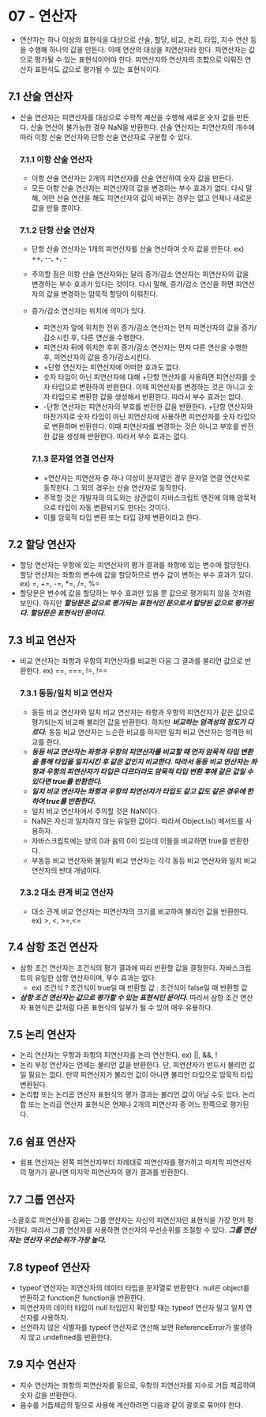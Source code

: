 # 07 - 연산자

- 연산자는 하나 이상의 표현식을 대상으로 산술, 할당, 비교, 논리, 타입, 지수 연산 등을 수행해 하나의 값을 만든다. 이때 연산의 대상을 피연산자라 한다. 피연산자는 값으로 평가될 수 있는 표현식이어야 한다. 피연산자와 연산자의 조합으로 이뤄진 연산자 표현식도 값으로 평가될 수 있는 표현식이다.

## 7.1 산술 연산자

- 산술 연산자는 피연산자를 대상으로 수학적 계산을 수행해 새로운 숫자 값을 만든다. 산술 연산이 불가능한 경우 NaN을 반환한다. 산술 연산자는 피연산자의 개수에 따라 이항 산술 연산자와 단항 산술 연산자로 구분할 수 있다.

  ### 7.1.1 이항 산술 연산자

  - 이항 산술 연산자는 2개의 피연산자를 산술 연산하여 숫자 값을 만든다.
  - 모든 이항 산술 연산자는 피연산자의 값을 변경하는 부수 효과가 없다. 다시 말해, 어떤 산술 연산을 해도 피연산자의 값이 바뀌는 경우는 없고 언제나 새로운 값을 만들 뿐이다.

  ### 7.1.2 단항 산술 연산자

  - 단항 산술 연산자는 1개의 피연산자를 산술 연산하여 숫자 값을 만든다. ex) ++, --, +, -
  - 주의할 점은 이항 산술 연산자와는 달리 증가/감소 연산자는 피연산자의 값을 변경하는 부수 효과가 있다는 것이다. 다시 말해, 증가/감소 연산을 하면 피연산자의 값을 변경하는 암묵적 할당이 이뤄진다.
  - 증가/감소 연산자는 위치에 의미가 있다.

    - 피연산자 앞에 위치한 전위 증가/감소 연산자는 먼저 피연산자의 값을 증가/감소시킨 후, 다른 연산을 수행한다.
    - 피연산자 뒤에 위치한 후위 증가/감소 연산자는 먼저 다른 연산을 수행한 후, 피연산자의 값을 증가/감소시킨다.
    - +단항 연산자는 피연산자에 어떠한 효과도 없다.
    - 숫자 타입이 아닌 피연산자에 대해 +단항 연산자를 사용하면 피연산자를 숫자 타입으로 변환하여 반환한다. 이때 피연산자를 변경하는 것은 아니고 숫자 타입으로 변환한 값을 생성해서 반환한다. 따라서 부수 효과는 없다.
    - -단항 연산자는 피연산자의 부호를 반전한 값을 반환한다. +단항 연산자와 마찬가지로 숫자 타입이 아닌 피연산자에 사용하면 피연산자를 숫자 타입으로 변환하며 반환한다. 이때 피연산자를 변경하는 것은 아니고 부호를 반전한 값을 생성해 반환한다. 따라서 부수 효과는 없다.

    ### 7.1.3 문자열 연결 연산자

    - +연산자는 피연산자 중 하나 이상이 문자열인 경우 문자열 연결 연산자로 동작한다. 그 외의 경우는 산술 연산자로 동작한다.
    - 주목할 것은 개발자의 의도와는 상관없이 자바스크립트 엔진에 의해 암묵적으로 타입이 자동 변환되기도 한다는 것이다.
    - 이를 암묵적 타입 변환 또는 타입 강제 변환이라고 한다.

## 7.2 할당 연산자

- 할당 연산자는 우항에 있는 피연산자의 평가 결과를 좌항에 있는 변수에 할당한다. 할당 연산자는 좌항의 변수에 값을 할당하므로 변수 값이 변하는 부수 효과가 있다. ex) =, +=, -=, \*=, /=, %=
- 할당문은 변수에 값을 할당하는 부수 효과만 있을 뿐 값으로 평가되지 않을 것처럼 보인다. 하지만 **_할당문은 값으로 평가되는 표현식인 문으로서 할당된 값으로 평가된다. 할당문은 표현식인 문이다._**

## 7.3 비교 연산자

- 비교 연산자는 좌항과 우항의 피연산자를 비교한 다음 그 결과를 불리언 값으로 반환한다. ex) ==, ===, !=, !==

  ### 7.3.1 동등/일치 비교 연산자

  - 동등 비교 연산자와 일치 비교 연산자는 좌항과 우항의 피연산자가 같은 값으로 평가되는지 비교해 불리언 값을 반환한다. 하지만 **_비교하는 엄격성의 정도가 다르다._** 동등 비교 연산자는 느슨한 비교를 하지만 일치 비교 연산자는 엄격한 비교를 한다.
  - **_동등 비교 연산자는 좌항과 우항의 피연산자를 비교할 때 먼저 암묵적 타입 변환을 통해 타입을 일치시킨 후 같은 값인지 비교한다. 따라서 동등 비교 연산자는 좌항과 우항의 피연산자가 타입은 다르더라도 암묵적 타입 변환 후에 같은 값일 수 있다면 true를 반환한다._**
  - **_일치 비교 연산자는 좌항과 우항의 피연산자가 타입도 같고 값도 같은 경우에 한하여 true를 반환한다._**
  - 일치 비교 연산자에서 주의할 것은 NaN이다.
  - NaN은 자신과 일치하지 않는 유일한 값이다. 따라서 Object.is() 메서드를 사용하자.
  - 자바스크립트에는 양의 0과 음의 0이 있는데 이들을 비교하면 true를 반환한다.
  - 부동등 비교 연산자와 불일치 비교 연산자는 각각 동등 비교 연산자와 일치 비교 연산자의 반대 개념이다.

  ### 7.3.2 대소 관계 비교 연산자

  - 대소 관계 비교 연산자는 피연산자의 크기를 비교하여 불리언 값을 반환한다. ex) >, <, >=,<=

## 7.4 삼항 조건 연산자

- 삼항 조건 연산자는 조건식의 평가 결과에 따라 반환할 값을 결정한다. 자바스크립트의 유일한 삼항 연산자이며, 부수 효과는 없다.
  - ex) 조건식 ? 조건식이 true일 때 반환할 값 : 조건식이 false일 때 반환할 값
- **_삼항 조건 연산자는 값으로 평가할 수 있는 표현식인 문이다._** 따라서 삼항 조건 연산자 표현식은 값처럼 다른 표현식의 일부가 될 수 있어 매우 유용하다.

## 7.5 논리 연산자

- 논리 연산자는 우항과 좌항의 피연산자를 논리 연산한다. ex) ||, &&, !
- 논리 부정 연산자는 언제는 불리언 값을 반환한다. 단, 피연산자가 반드시 불리언 값일 필요는 없다. 만약 피연산자가 불리언 값이 아니면 불리언 타입으로 암묵적 타입 변환된다.
- 논리합 또는 논리곱 연산자 표현식의 평가 결과는 불리언 값이 아닐 수도 있다. 논리합 또는 논리곱 연산자 표현식은 언제나 2개의 피연산자 중 어느 한쪽으로 평가된다.

## 7.6 쉼표 연산자

- 쉼표 연산자는 왼쪽 피연산자부터 차례대로 피연산자를 평가하고 마지막 피연산자의 평가가 끝나면 마지막 피연산자의 평가 결과를 반환한다.

## 7.7 그룹 연산자

-소괄호로 피연산자를 감싸는 그룹 연산자는 자신의 피연산자인 표현식을 가장 먼저 평가한다. 따라서 그룹 연산자를 사용하면 연산자의 우선순위를 조절할 수 있다. **_그룹 연산자는 연산자 우선순위가 가장 높다._**

## 7.8 typeof 연산자

- typeof 연산자는 피연산자의 데이터 타입을 문자열로 반환한다. null은 object를 반환하고 function은 function을 반환한다.
- 피연산자의 데이터 타입이 null 타입인지 확인할 때는 typeof 연산자 말고
  일치 연산자를 사용하자.
- 선언하지 않은 식별자를 typeof 연산자로 연산해 보면 ReferenceError가 발생하지 않고 undefined를 반환한다.

## 7.9 지수 연산자

- 지수 연산자는 좌항의 피연산자를 밑으로, 우항의 피연산자를 지수로 거듭 제곱하여 숫자 값을 반환한다.
- 음수를 거듭제곱의 밑으로 사용해 계산하려면 다음과 같이 괄호로 묶어야 한다.
